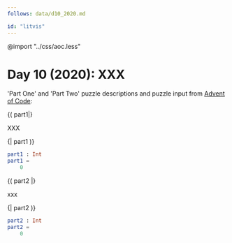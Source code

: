 ```yaml
---
follows: data/d10_2020.md

id: "litvis"
---
```


@import "../css/aoc.less"

# Day 10 (2020): XXX

'Part One' and 'Part Two' puzzle descriptions and puzzle input from [Advent of Code](https://adventofcode.com/2020/day/10):

{( part1|}

XXX

{| part1 )}

```elm {l r}
part1 : Int
part1 =
    0
```

{( part2 |}

xxx

{| part2 )}

```elm {l r}
part2 : Int
part2 =
    0
```
